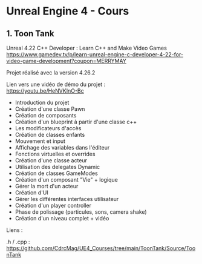 # Unreal Engine 4 - Cours

## 1.  Toon Tank

Unreal 4.22 C++ Developer : Learn C++ and Make Video Games<br>
https://www.gamedev.tv/p/learn-unreal-engine-c-developer-4-22-for-video-game-development?coupon=MERRYMAY

Projet réalisé avec la version 4.26.2

Lien vers une vidéo de démo du projet : <br>
https://youtu.be/HeNVKInO-Bc

- Introduction du projet
- Création d'une classe Pawn
- Création de composants
- Création d'un blueprint à partir d'une classe c++
- Les modificateurs d'accès
- Création de classes enfants
- Mouvement et input 
- Affichage des variables dans l'éditeur
- Fonctions virtuelles et overrides
- Création d'une classe acteur
- Utilisation des delegates Dynamic
- Création de classes GameModes
- Création d'un composant "Vie" + logique
- Gérer la mort d'un acteur
- Création d'UI
- Gérer les différentes interfaces utilisateur
- Création d'un player controller
- Phase de polissage (particules, sons, camera shake)
- Création d'un niveau complet + vidéo

Liens : 

.h / .cpp :
https://github.com/CdrcMag/UE4_Courses/tree/main/ToonTank/Source/ToonTank